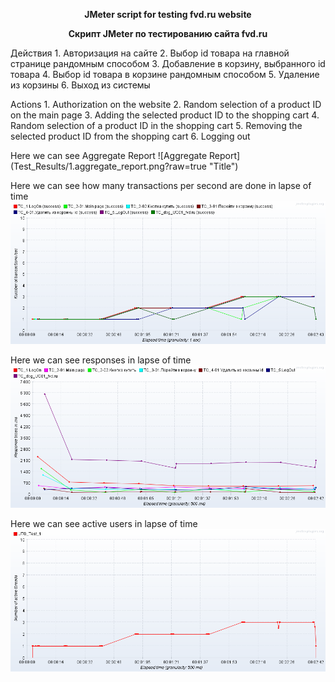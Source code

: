 <p align="center">
  <b>JMeter script for testing fvd.ru website</b>
</p>
<p align="center">
  <b>Скрипт JMeter по тестированию сайта fvd.ru</b>
</p>
<p
<b>Действия</b>
1. Авторизация на сайте
2. Выбор id товара на главной странице рандомным способом
3. Добавление в корзину, выбранного id товара
4. Выбор id товара в корзине рандомным способом
5. Удаление из корзины
6. Выход из системы
</p>
<p
<b>Actions</b>
1. Authorization on the website
2. Random selection of a product ID on the main page
3. Adding the selected product ID to the shopping cart
4. Random selection of a product ID in the shopping cart
5. Removing the selected product ID from the shopping cart
6. Logging out
</p>
Here we can see Aggregate Report
![Aggregate Report](Test_Results/1.aggregate_report.png?raw=true "Title")

Here we can see how many transactions per second are done in lapse of time
![Transactions per second](Test_Results/2.transactions_per_second.png?raw=true "Title")

Here we can see responses in lapse of time
![Response times over time](Test_Results/3.response_times_over_time.png?raw=true "Title")

Here we can see active users in lapse of time
![Active threads over time](Test_Results/4.active_threads_over_time.png?raw=true "Title")

